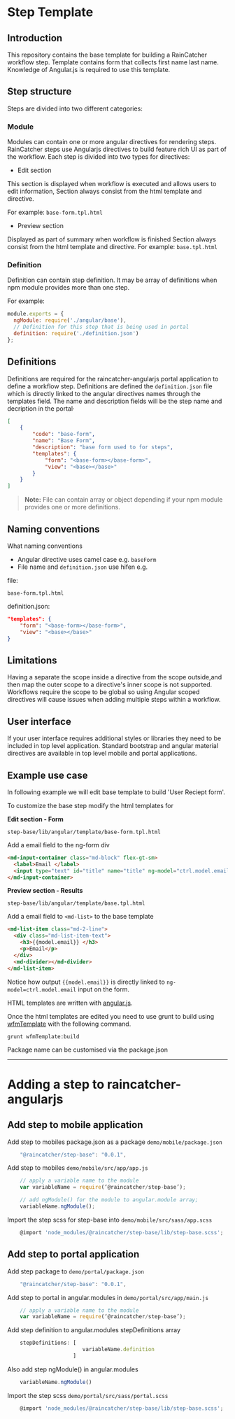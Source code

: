 # Step Template

## Introduction 
This repository contains the base template for building a RainCatcher workflow step. 
Template contains form that collects first name last name. Knowledge of Angular.js is required to use this template.

## Step structure

Steps are divided into two different categories:

### Module

Modules can contain one or more angular directives for rendering steps.
RainCatcher steps use Angularjs directives to build feature rich UI as part of the workflow.
Each step is divided into two types for directives:

- Edit section

This section is displayed when workflow is executed and allows users to edit information, 
Section always consist from the html template and directive.

For example: `base-form.tpl.html`

- Preview section

Displayed as part of summary when workflow is finished
Section always consist from the html template and directive.
For example: `base.tpl.html`

### Definition

Definition can contain step definition.
It may be array of definitions when npm module provides more than one step.

For example:

```javascript 
module.exports = {
  ngModule: require('./angular/base'),
  // Definition for this step that is being used in portal
  definition: require('./definition.json')
};
```

## Definitions

Definitions are required for the raincatcher-angularjs portal application to define a workflow step. Definitions are defined the `definition.json` file which is directly linked to the angular directives names through the templates field. The name and description fields will be the step name and decription in the portal·

```json
[
    {
        "code": "base-form",
        "name": "Base Form",
        "description": "base form used to for steps",
        "templates": {
            "form": "<base-form></base-form>",
            "view": "<base></base>"
        }
    }
]
```

> **Note:** File can contain array or object depending if your npm module provides one or more definitions. 

## Naming conventions

What naming conventions 
- Angular directive uses camel case e.g. `baseForm` 
- File name and `definition.json` use hifen e.g. 

file: 
    
    base-form.tpl.html

definition.json:
```json
"templates": {
    "form": "<base-form></base-form>",
    "view": "<base></base>"
}
```


## Limitations

Having a separate the scope inside a directive from the scope outside,and then map the outer scope to a directive's inner scope is not supported. Workflows require the scope to be global so using Angular scoped directives will cause issues when adding multiple steps within a workflow.

## User interface

If your user interface requires additional styles or libraries they need to be included in top level application.
Standard bootstrap and angular material directives are available in top level mobile and portal applications.

## Example use case 

In following example we will edit base template to build 'User Reciept form'.

To customize the base step modify the html templates for 

**Edit section - Form**
    
    step-base/lib/angular/template/base-form.tpl.html

Add a email field to the ng-form div

```html
<md-input-container class="md-block" flex-gt-sm>
  <label>Email </label>
  <input type="text" id="title" name="title" ng-model="ctrl.model.email" required>
</md-input-container>
```    

**Preview section - Results**  
    
    step-base/lib/angular/template/base.tpl.html

Add a email field to `<md-list>` to the base template

```html
<md-list-item class="md-2-line">
  <div class="md-list-item-text">
    <h3>{{model.email}} </h3>
    <p>Email</p>
  </div>
  <md-divider></md-divider>
</md-list-item>
```
Notice how output `{{model.email}}` is directly linked to `ng-model=ctrl.model.email` input on the form.

HTML templates are written with [angular.js](https://angularjs.org/).

Once the html templates are edited you need to use grunt to build using [wfmTemplate](https://www.npmjs.com/package/fh-wfm-template-build) with the following command. 

    grunt wfmTemplate:build

Package name can be customised via the package.json

---

# Adding a step to raincatcher-angularjs 

## Add step to mobile application
Add step to mobiles package.json as a package `demo/mobile/package.json`
```javascript 
    "@raincatcher/step-base": "0.0.1",
```
Add step to mobiles `demo/mobile/src/app/app.js`
```javascript
    // apply a variable name to the module
    var variableName = require(‘@raincatcher/step-base’);

    // add ngModule() for the module to angular.module array;
    variableName.ngModule();
```
Import the step scss for step-base into `demo/mobile/src/sass/app.scss`
```javascript    
    @import 'node_modules/@raincatcher/step-base/lib/step-base.scss';
```
## Add step to portal application

Add step package to `demo/portal/package.json`  
```javascript
    "@raincatcher/step-base": "0.0.1",                
```
Add step to portal in angular.modules in `demo/portal/src/app/main.js`
```javascript
    // apply a variable name to the module
    var variableName = require(‘@raincatcher/step-base’);
```
Add step definition to angular.modules stepDefinitions array
```javascript
    stepDefinitions: [
                        variableName.definition 
                     ]
```

Also add step ngModule() in angular.modules
```javascript
    variableName.ngModule()
```

Import the step scss `demo/portal/src/sass/portal.scss`
```javascript
    @import 'node_modules/@raincatcher/step-base/lib/step-base.scss';
```














